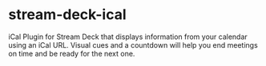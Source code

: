 # stream-deck-ical
 iCal Plugin for Stream Deck that displays information from your calendar using an iCal URL. Visual cues and a countdown will help you end meetings on time and be ready for the next one.
